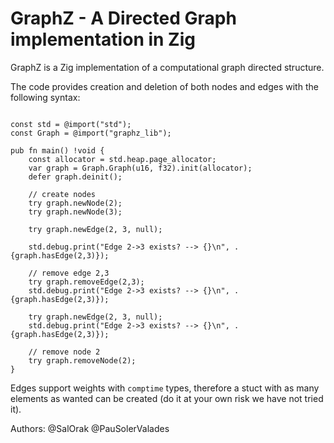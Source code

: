 # GraphZ - A Directed Graph implementation in Zig

GraphZ is a Zig implementation of a computational graph directed structure.

The code provides creation and deletion of both nodes and edges with the following syntax:

``` zig

const std = @import("std");
const Graph = @import("graphz_lib");

pub fn main() !void {
    const allocator = std.heap.page_allocator;
    var graph = Graph.Graph(u16, f32).init(allocator);
    defer graph.deinit(); 

    // create nodes    
    try graph.newNode(2);
    try graph.newNode(3);

    try graph.newEdge(2, 3, null);

    std.debug.print("Edge 2->3 exists? --> {}\n", .{graph.hasEdge(2,3)});
    
    // remove edge 2,3
    try graph.removeEdge(2,3);
    std.debug.print("Edge 2->3 exists? --> {}\n", .{graph.hasEdge(2,3)});

    try graph.newEdge(2, 3, null);
    std.debug.print("Edge 2->3 exists? --> {}\n", .{graph.hasEdge(2,3)});
    
    // remove node 2
    try graph.removeNode(2);
}

```

Edges support weights with `comptime` types, therefore a stuct with as many elements as wanted can be created (do it at your own risk we have not tried it).

Authors: @SalOrak @PauSolerValades 
